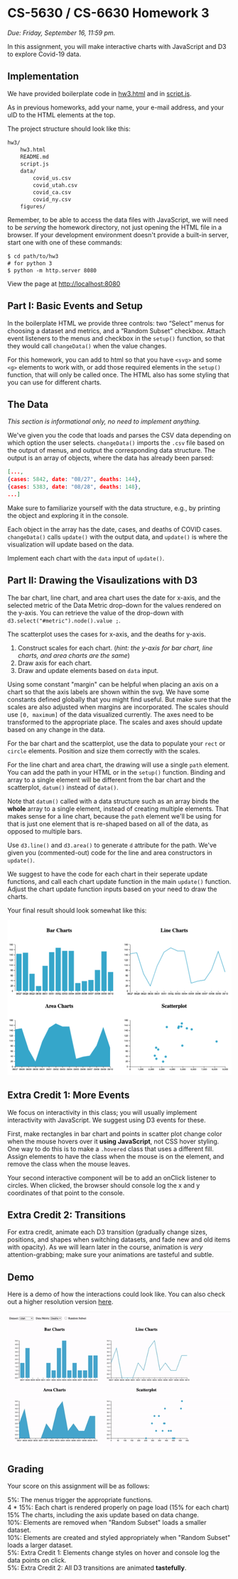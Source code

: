 # CS-5630 / CS-6630 Homework 3

_Due: Friday, September 16, 11:59 pm._

In this assignment, you will make interactive charts with JavaScript and D3 to explore Covid-19 data.

## Implementation

We have provided boilerplate code in [hw3.html](hw3.html) and in [script.js](script.js).

As in previous homeworks, add your name, your e-mail address, and your uID to the HTML elements at the top.

The project structure should look like this:

    hw3/
        hw3.html
        README.md
        script.js
        data/
            covid_us.csv
            covid_utah.csv
            covid_ca.csv
            covid_ny.csv
        figures/

Remember, to be able to access the data files with JavaScript, we will need to be *serving* the homework directory, not just opening the HTML file in a browser. If your development environment doesn't provide a built-in server, start one with one of these commands:

    $ cd path/to/hw3
    # for python 3
    $ python -m http.server 8080

View the page at [http://localhost:8080](http://localhost:8080)

## Part I: Basic Events and Setup

In the boilerplate HTML we provide three controls: two “Select” menus for choosing a dataset and metrics, and a “Random Subset” checkbox. Attach event listeners to the menus and checkbox in the `setup()` function, so that they would call `changeData()` when the value changes. 

For this homework, you can add to html so that you have `<svg>` and some `<g>` elements to work with, or add those required elements in the `setup()` function, that will only be called once. The HTML also has some styling that you can use for different charts. 

## The Data
*This section is informational only, no need to implement anything.*

We've given you the code that loads and parses the CSV data depending on which option the user selects. `changeData()` imports the `.csv` file based on the output of menus, and output the corresponding data structure. The output is an array of objects, where the data has already been parsed:

```JSON
[...,
{cases: 5842, date: "08/27", deaths: 144},
{cases: 5383, date: "08/28", deaths: 148},
...]
```

Make sure to familiarize yourself with the data structure, e.g., by printing the object and exploring it in the console. 

Each object in the array has the date, cases, and deaths of COVID cases. `changeData()` calls `update()` with the output data, and `update()` is where the visualization will update based on the data. 

Implement each chart with the `data` input of `update()`. 

## Part II: Drawing the Visaulizations with D3

The bar chart, line chart, and area chart uses the date for x-axis, and the selected metric of the Data Metric drop-down for the values rendered on the y-axis. 
You can retrieve the value of the drop-down with `d3.select("#metric").node().value ;`. 

The scatterplot uses the cases for x-axis, and the deaths for y-axis.

1. Construct scales for each chart. (_hint: the y-axis for bar chart, line charts, and area charts are the same_)
2. Draw axis for each chart. 
3. Draw and update elements based on `data` input.

Using some constant "margin" can be helpful when placing an axis on a chart so that the axis labels are shown within the svg. We have some constants defined globally that you might find useful. But make sure that the scales are also adjusted when margins are incorporated. The scales should use `[0, maximum]` of the data visualized currently. The axes need to be transformed to the appropriate place. The scales and axes should update based on any change in the data.

For the bar chart and the scatterplot, use the data to populate your `rect` or `circle` elements. Position and size them correctly with the scales. 

For the line chart and area chart, the drawing will use a single `path` element. You can add the path in your HTML or in the `setup()` function. Binding and array to a single element will be different from the bar chart and the scatterplot, `datum()` instead of `data()`.

Note that `datum()` called with a data structure such as an array binds the **whole** array to a single element, instead of creating multiple elements. That makes sense for a line chart, because the `path` element we'll be using for that is just one element that is re-shaped based on all of the data, as opposed to multiple bars. 

 Use `d3.line()` and `d3.area()` to generate `d` attribute for the path. We've given you (commented-out) code for the line and area constructors in `update()`. 

We suggest to have the code for each chart in their seperate update functions, and call each chart update function in the main `update()` function. Adjust the chart update function inputs based on your need to draw the charts. 

Your final result should look somewhat like this:

![Bar chart](figures/screenshot.png)

## Extra Credit 1: More Events

We focus on interactivity in this class; you will usually implement interactivity with JavaScript. 
We suggest using D3 events for these. 

First, make rectangles in bar chart and points in scatter plot change color when the mouse hovers over it **using JavaScript**, not CSS hover styling. One way to do this is to make a `.hovered` class that uses a different fill. Assign elements to have the class when the mouse is on the element, and remove the class when the mouse leaves.

Your second interactive component will be to add an onClick listener to circles. When clicked, the browser should console log the x and y coordinates of that point to the console. 



## Extra Credit 2: Transitions

For extra credit, animate each D3 transition (gradually change sizes, positions, and shapes when switching datasets, and fade new and old items with opacity). As we will learn later in the course, animation is _very_ attention-grabbing; make sure your animations are tasteful and subtle. 


## Demo

Here is a demo of how the interactions could look like. You can also check out a higher resolution version [here](figures/hw3_demo.mov).

![Animated Result](figures/hw3_demo.gif)


## Grading

Your score on this assignment will be as follows:

5%: The menus trigger the appropriate functions.  
4 * 15%: Each chart is rendered properly on page load (15% for each chart)  
15% The charts, including the axis update based on data change.  
10%: Elements are removed when "Random Subset" loads a smaller dataset.  
10%: Elements are created and styled appropriately when "Random Subset" loads a larger dataset.  
5%: Extra Credit 1: Elements change styles on hover and console log the data points on click.  
5%: Extra Credit 2: All D3 transitions are animated **tastefully**.

